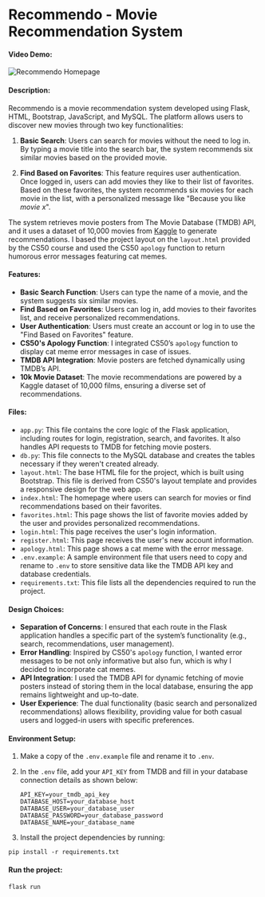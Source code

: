 # Recommendo - Movie Recommendation System
#### Video Demo:  <URL HERE>

![Recommendo Homepage](https://i.imgur.com/jxvF8V6.png)

#### Description:
Recommendo is a movie recommendation system developed using Flask, HTML, Bootstrap, JavaScript, and MySQL. The platform allows users to discover new movies through two key functionalities:

1. **Basic Search**: Users can search for movies without the need to log in. By typing a movie title into the search bar, the system recommends six similar movies based on the provided movie.

2. **Find Based on Favorites**: This feature requires user authentication. Once logged in, users can add movies they like to their list of favorites. Based on these favorites, the system recommends six movies for each movie in the list, with a personalized message like "Because you like *movie x*". 

The system retrieves movie posters from The Movie Database (TMDB) API, and it uses a dataset of 10,000 movies from [Kaggle](https://www.kaggle.com/datasets/moazeldsokyx/imdb-top-10000-movies-dataset) to generate recommendations. I based the project layout on the `layout.html` provided by the CS50 course and used the CS50 `apology` function to return humorous error messages featuring cat memes.

#### Features:
- **Basic Search Function**: Users can type the name of a movie, and the system suggests six similar movies.
- **Find Based on Favorites**: Users can log in, add movies to their favorites list, and receive personalized recommendations.
- **User Authentication**: Users must create an account or log in to use the "Find Based on Favorites" feature.
- **CS50's Apology Function**: I integrated CS50’s `apology` function to display cat meme error messages in case of issues.
- **TMDB API Integration**: Movie posters are fetched dynamically using TMDB’s API.
- **10k Movie Dataset**: The movie recommendations are powered by a Kaggle dataset of 10,000 films, ensuring a diverse set of recommendations.

#### Files:
- `app.py`: This file contains the core logic of the Flask application, including routes for login, registration, 
search, and favorites. It also handles API requests to TMDB for fetching movie posters.
- `db.py`: This file connects to the MySQL database and creates the tables necessary if they weren't created already.
- `layout.html`: The base HTML file for the project, which is built using Bootstrap. This file is derived from CS50's layout template and provides a responsive design for the web app.
- `index.html`: The homepage where users can search for movies or find recommendations based on their favorites.
- `favorites.html`: This page shows the list of favorite movies added by the user and provides personalized recommendations.
- `login.html`: This page receives the user's login information.
- `register.html`: This page receives the user's new account information.
- `apology.html`: This page shows a cat meme with the error message.
- `.env.example`: A sample environment file that users need to copy and rename to `.env` to store sensitive data like the TMDB API key and database credentials.
- `requirements.txt`: This file lists all the dependencies required to run the project.


#### Design Choices:
- **Separation of Concerns**: I ensured that each route in the Flask application handles a specific part of the system’s functionality (e.g., search, recommendations, user management).
- **Error Handling**: Inspired by CS50's `apology` function, I wanted error messages to be not only informative but also fun, which is why I decided to incorporate cat memes.
- **API Integration**: I used the TMDB API for dynamic fetching of movie posters instead of storing them in the local database, ensuring the app remains lightweight and up-to-date.
- **User Experience**: The dual functionality (basic search and personalized recommendations) allows flexibility, providing value for both casual users and logged-in users with specific preferences.

#### Environment Setup:
1. Make a copy of the `.env.example` file and rename it to `.env`.
2. In the `.env` file, add your `API_KEY` from TMDB and fill in your database connection details as shown below:
    ```
    API_KEY=your_tmdb_api_key
    DATABASE_HOST=your_database_host
    DATABASE_USER=your_database_user
    DATABASE_PASSWORD=your_database_password
    DATABASE_NAME=your_database_name
    ```

3. Install the project dependencies by running:
```
pip install -r requirements.txt
```

#### Run the project:
```
flask run
```
